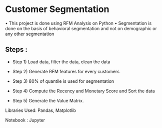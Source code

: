 # Customer Segmentation

• This project is done using RFM Analysis on Python 
• Segmentation is done on the basis of behavioral segmentation and not on demographic or any other segmentation 


## Steps : 

* Step 1) Load data, filter the data, clean the data 

* Step 2) Generate RFM features for every customers

* Step 3) 80% of quantile is used for segmentation

* Step 4) Compute the Recency and Monetary Score and Sort the data

* Step 5) Generate the Value Matrix.

Libraries Used: Pandas, Matplotlib

Notebook : Jupyter 


